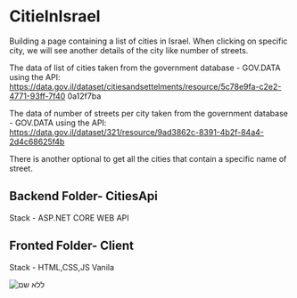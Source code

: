 # CitieInIsrael


Building a page containing a list of cities in Israel.
When clicking on specific city, we will see another details of the city like number of streets.

The data of list of cities taken from the government database - GOV.DATA using the API:
https://data.gov.il/dataset/citiesandsettelments/resource/5c78e9fa-c2e2-4771-93ff-7f40
0a12f7ba

The data of  number of streets per city taken from the government database - GOV.DATA using the API:
https://data.gov.il/dataset/321/resource/9ad3862c-8391-4b2f-84a4-2d4c68625f4b

There is another optional to get all the cities that contain a specific name of street.


## Backend Folder- CitiesApi
 Stack - ASP.NET CORE WEB API
 
## Fronted Folder- Client
 Stack - HTML,CSS,JS Vanila


![ללא שם](https://user-images.githubusercontent.com/50213140/199534508-3fbf95db-e5ae-4d75-8216-d7778f348b90.png)

